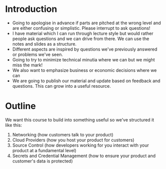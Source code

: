 # Introduction
- Going to apologise in advance if parts are pitched at the wrong level and are either confusing or simplistic. Please interrupt to ask questions!
- I have material which I can run through lecture style but would rather people ask questions and we can drive from there. We can use the notes and slides as a structure.
- Different aspects are inspired by questions we've previously answered or problems we've seen.
- Going to try to minimize technical minutia where we can but we might miss the mark!
- We also want to emphasize business or economic decisions where we can
- We are going to publish our material and update based on feedback and questions. This can grow into a useful resource.

# Outline
We want this course to build into something useful so we've structured it like this:
1. Networking (how customers talk to your product)
2. Cloud Providers (how you host your product for customers)
3. Source Control (how developers working for you interact with your product at a fundamental level)
4. Secrets and Credential Management (how to ensure your product and customer's data is protected)

